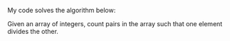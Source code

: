 
My code solves the algorithm below:

Given an array of integers, count pairs in the array such that one element divides the other.
